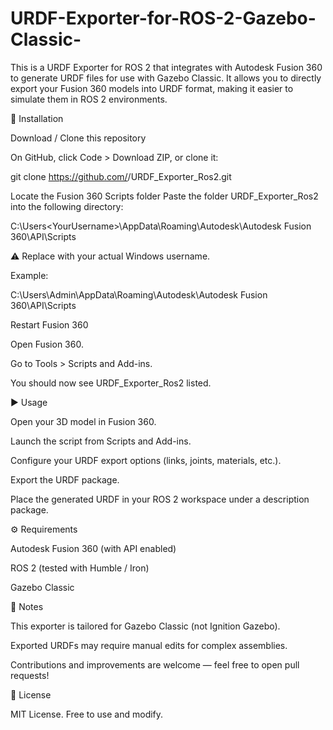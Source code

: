 # URDF-Exporter-for-ROS-2-Gazebo-Classic-
This is a URDF Exporter for ROS 2 that integrates with Autodesk Fusion 360 to generate URDF files for use with Gazebo Classic.  It allows you to directly export your Fusion 360 models into URDF format, making it easier to simulate them in ROS 2 environments.


📂 Installation

Download / Clone this repository

On GitHub, click Code > Download ZIP, or clone it:

git clone https://github.com/<your-username>/URDF_Exporter_Ros2.git


Locate the Fusion 360 Scripts folder
Paste the folder URDF_Exporter_Ros2 into the following directory:

C:\Users\<YourUsername>\AppData\Roaming\Autodesk\Autodesk Fusion 360\API\Scripts


⚠️ Replace <YourUsername> with your actual Windows username.

Example:

C:\Users\Admin\AppData\Roaming\Autodesk\Autodesk Fusion 360\API\Scripts


Restart Fusion 360

Open Fusion 360.

Go to Tools > Scripts and Add-ins.

You should now see URDF_Exporter_Ros2 listed.

▶️ Usage

Open your 3D model in Fusion 360.

Launch the script from Scripts and Add-ins.

Configure your URDF export options (links, joints, materials, etc.).

Export the URDF package.

Place the generated URDF in your ROS 2 workspace under a description package.

⚙️ Requirements

Autodesk Fusion 360 (with API enabled)

ROS 2 (tested with Humble / Iron)

Gazebo Classic

📌 Notes

This exporter is tailored for Gazebo Classic (not Ignition Gazebo).

Exported URDFs may require manual edits for complex assemblies.

Contributions and improvements are welcome — feel free to open pull requests!

📜 License

MIT License. Free to use and modify.
